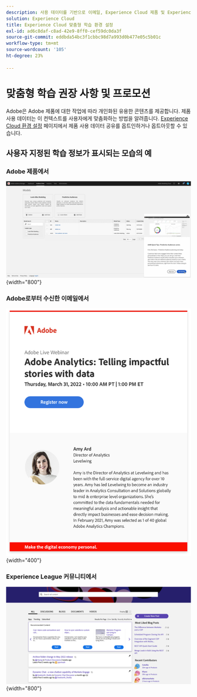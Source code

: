 ```yaml
---
description: 사용 데이터를 기반으로 이메일, Experience Cloud 제품 및 Experience League 커뮤니티를 통해 개인화된 도움말과 프로모션을 받습니다.
solution: Experience Cloud
title: Experience Cloud 맞춤형 학습 환경 설정
exl-id: ad6c8daf-c8ad-42e9-8ff0-cef59dc0da3f
source-git-commit: eddbda54bc3f1cbbc98d7a993d0b477e05c5b01c
workflow-type: tm+mt
source-wordcount: '105'
ht-degree: 23%

---
```


# 맞춤형 학습 권장 사항 및 프로모션

Adobe은 Adobe 제품에 대한 작업에 따라 개인화된 유용한 콘텐츠를 제공합니다. 제품 사용 데이터는 이 컨텍스트를 사용자에게 맞춤화하는 방법을 알려줍니다. [Experience Cloud 환경 설정](https://experience.adobe.com/preferences) 페이지에서 제품 사용 데이터 공유를 옵트인하거나 옵트아웃할 수 있습니다.

<!-- ## Personalized training and support recommendations for your Adobe products and services

Receive relevant best practices, tips & tricks, helpful walk throughs, and more based on your use of your Adobe products in each of these three ways...

<table>
<tbody>
  <tr>
    <td>In your Adobe products...<br></td>
    <td>See pop ups and tool tips for real-time help.</td>
    <td rowspan="3">This could include... <ul><li>Step-by-step guides and helpful tips from Adobe experts</li> 
    <li>Video tutorials and informational walkthroughs</li> 
    <li>In-depth training and education</li> 
    <li>Recommendations for videos and posts</li>
    </ul></td>
  </tr>
  <tr>
    <td>In email Adobe sends you...</td>
    <td>Seeing learning content that relates to your work in your product(s).</td>
  </tr>
  <tr>
    <td>In the Experience League Communities..</td>
    <td>See personalized recommendations for posts and articles based on what you're doing now.</td>
  </tr>
</tbody>
</table>

## Personalized information about Adobe products, services, events, and promotions

Receive tailored opportunities for learning events, research sessions, and integrations based on your work in each of these three ways...

<table>
<tbody>
  <tr>
    <td>In your Adobe products...<br></td>
    <td>See pop ups and tool tips for invitations and opportunities relevant to you.</td>
    <td rowspan="3">This could include... <ul>
    <li>Invitations to educational webinars and events</li> 
    <li>Opportunities to test and give input on future releases of the features you use</li>
    <li>Tips to use integrations between products you own</li> 
    <li>Highlights for key sessions at the Adobe Summit conference based on your work</li>
    </ul></td>
  </tr>
  <tr>
    <td>In email Adobe sends you...</td>
    <td>Get timely information from Adobe about additional learning opportunities.</td>
  </tr>
  <tr>
    <td>In the Experience League Communities..</td>
    <td>See personalized recommendations for events and services to enhance your learning.</td>
  </tr>
</tbody>
</table>

 -->

<!-- [![](../assets/personalized-learning-customize-learning-button.png)](https://experience.adobe.com/?shell_forceuserconsent=true#/home){width="10%"} -->

## 사용자 지정된 학습 정보가 표시되는 모습의 예

### Adobe 제품에서

![](../assets/personalized-learning-in-product.gif){width="800"}

### Adobe로부터 수신한 이메일에서

![](../assets/personalized-learning-email.png){width="400"}

### Experience League 커뮤니티에서

![](../assets/personalized-learning-communities.png){width="800"}


<!-- [![](../assets/personalized-learning-customize-learning-button.png)](https://experience.adobe.com/?shell_forceuserconsent=true#/home){width="10%"} -->
